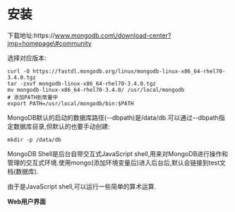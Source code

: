 # 安装

下载地址:https:\/\/www.mongodb.com\/download-center?jmp=homepage\#community

选择对应版本:

```
curl -O https://fastdl.mongodb.org/linux/mongodb-linux-x86_64-rhel70-3.4.0.tgz
tar -zxvf mongodb-linux-x86_64-rhel70-3.4.0.tgz
mv mongodb-linux-x86_64-rhel70-3.4.0/ /usr/local/mongodb
# 添加PATH到常量中
export PATH=/usr/local/mongodb/bin:$PATH
```

MongoDB默认的启动的数据库路径\(--dbpath\)是\/data\/db.可以通过--dbpath指定数据库目录,但默认的也要手动创建:

```
mkdir -p /data/db
```

MongoDB Shell是后台自带交互式JavaScript shell,用来对MongoDB进行操作和管理的交互式环境.使用mongo\(添加环境变量后\)进入后台后,默认会链接到test文档\(数据库\).

由于是JavaScript shell,可以运行一些简单的算术运算.

**Web用户界面**



